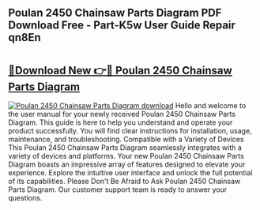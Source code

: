 ## Poulan 2450 Chainsaw Parts Diagram PDF Download Free - Part-K5w User Guide Repair qn8En

# <h2><a href="http://dfth3a.blite.top/?on=Poulan+2450+Chainsaw+Parts+Diagram">🔗Download New 👉🔴 Poulan 2450 Chainsaw Parts Diagram</a></h2>

[![Poulan 2450 Chainsaw Parts Diagram download](https://i.imgur.com/lujVjoI.png)](http://dfth3a.blite.top/?on=Poulan+2450+Chainsaw+Parts+Diagram)
Hello and welcome to the user manual for your newly received Poulan 2450 Chainsaw Parts Diagram. This guide is here to help you understand and operate your product successfully. You will find clear instructions for installation, usage, maintenance, and troubleshooting. Compatible with a Variety of Devices This Poulan 2450 Chainsaw Parts Diagram seamlessly integrates with a variety of devices and platforms. Your new Poulan 2450 Chainsaw Parts Diagram boasts an impressive array of features designed to elevate your experience. Explore the intuitive user interface and unlock the full potential of its capabilities. Please Don't Be Afraid to Ask Poulan 2450 Chainsaw Parts Diagram. Our customer support team is ready to answer your questions.
